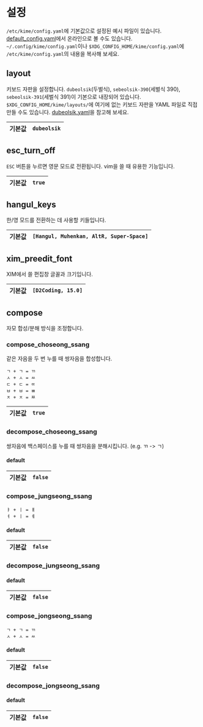 # 설정

`/etc/kime/config.yaml`에 기본값으로 설정된 예시 파일이 있습니다. [default_config.yaml](default_config.yaml)에서 온라인으로 볼 수도 있습니다. `~/.config/kime/config.yaml`이나 `$XDG_CONFIG_HOME/kime/config.yaml`에 `/etc/kime/config.yaml`의 내용을 복사해 보세요.

## layout

키보드 자판을 설정합니다. `dubeolsik`(두벌식), `sebeolsik-390`(세벌식 390), `sebeolsik-391`(세벌식 391)이 기본으로 내장되어 있습니다. `$XDG_CONFIG_HOME/kime/layouts/`에 여기에 없는 키보드 자판을 YAML 파일로 직접 만들 수도 있습니다. [dubeolsik.yaml]을 참고해 보세요.

[dubeolsik.yaml]: engine/core/data/dubeolsik.yaml

| 기본값 |`dubeolsik`|
|--------|-----------|

## esc_turn_off

`ESC` 버튼을 누르면 영문 모드로 전환됩니다. vim을 쓸 때 유용한 기능입니다.

| 기본값 |`true`|
|--------|------|

## hangul_keys

한/영 모드를 전환하는 데 사용할 키들입니다.

| 기본값 |`[Hangul, Muhenkan, AltR, Super-Space]`|
|--------|---------------------------------------|

## xim_preedit_font

XIM에서 쓸 편집창 글꼴과 크기입니다.

| 기본값 |`[D2Coding, 15.0]`|
|--------|------------------|

## compose

자모 합성/분해 방식을 조정합니다.

### compose_choseong_ssang

같은 자음을 두 번 누를 때 쌍자음을 합성합니다.

```
ㄱ + ㄱ = ㄲ
ㅅ + ㅅ = ㅆ
ㄷ + ㄷ = ㄸ
ㅂ + ㅂ = ㅃ
ㅈ + ㅈ = ㅉ
```

| 기본값 |`true`|
|--------|------|

### decompose_choseong_ssang

쌍자음에 백스페이스를 누를 때 쌍자음을 분해시킵니다. (e.g. ㄲ -> ㄱ)

#### default

| 기본값 |`false`|
|--------|-------|

### compose_jungseong_ssang

```
ㅑ + ㅣ = ㅒ
ㅕ + ㅣ = ㅖ
```

#### default

| 기본값 |`false`|
|--------|-------|


### decompose_jungseong_ssang

#### default

| 기본값 |`false`|
|--------|-------|

### compose_jongseong_ssang

```
ㄱ + ㄱ = ㄲ
ㅅ + ㅅ = ㅆ
```

#### default

| 기본값 |`false`|
|--------|-------|

### decompose_jongseong_ssang

#### default

| 기본값 |`false`|
|--------|-------|
